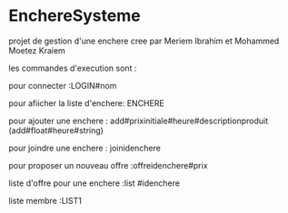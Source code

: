 # EnchereSysteme
projet de gestion d'une enchere cree par Meriem Ibrahim et Mohammed Moetez Kraiem

les commandes d'execution sont :

pour connecter :LOGIN#nom

pour afiicher la liste d'enchere: ENCHERE

pour ajouter une enchere : add#prixinitiale#heure#descriptionproduit (add#float#heure#string)

pour joindre une enchere : joinidenchere

pour proposer un nouveau offre :offreidenchere#prix

liste d'offre pour une enchere :list #idenchere

liste membre :LIST1

